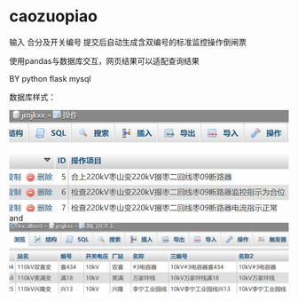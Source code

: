 # caozuopiao

输入 合分及开关编号 提交后自动生成含双编号的标准监控操作倒闸票

使用pandas与数据库交互，网页结果可以适配查询结果

BY python flask mysql 

数据库样式：

![image](http://github.com/lewoking/caozuopiao/raw/master/static/caozuo.png)
and
![image](http://github.com/lewoking/caozuopiao/raw/master/static/breaklist.png)

